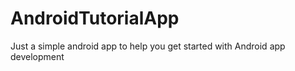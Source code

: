# AndroidTutorialApp
Just a simple android app to help you get started with Android app development
